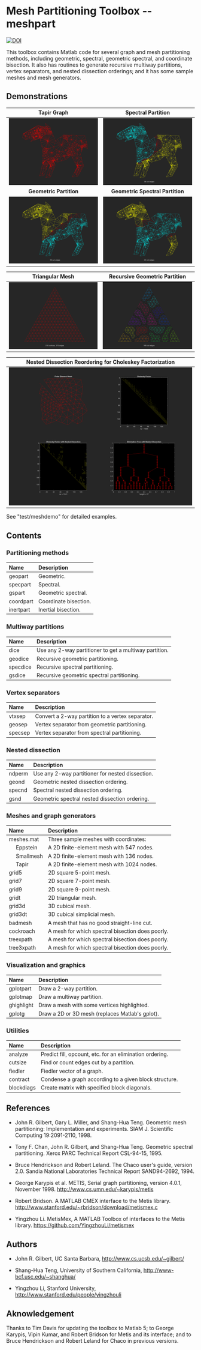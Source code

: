 Mesh Partitioning Toolbox -- meshpart
==========================

[![DOI](https://zenodo.org/badge/DOI/10.5281/zenodo.3746723.svg)](https://doi.org/10.5281/zenodo.3746723)

This toolbox contains Matlab code for several graph and mesh partitioning
methods, including geometric, spectral, geometric spectral, and coordinate
bisection.  It also has routines to generate recursive multiway partitions, 
vertex separators, and nested dissection orderings; and it has some sample
meshes and mesh generators. 


Demonstrations
--------------------------

Tapir Graph |  Spectral Partition
:----------:|:-------------------------:
![](./doc/Tapir.png)| ![](./doc/Tapir-specpart.png)
**Geometric Partition** |  **Geometric Spectral Partition**
![](./doc/Tapir-geopart.png)| ![](./doc/Tapir-gspart.png)


Triangular Mesh |  Recursive Geometric Partition
:----------:|:-------------------------:
![](./doc/trigrid.png)| ![](./doc/trigrid-geodice.png)

Nested Dissection Reordering for Choleskey Factorization |
:----------:|
![Image of Yaktocat](./doc/Smallmesh.png) |

  See "test/meshdemo" for detailed examples.

Contents
--------------------------

### Partitioning methods

| Name            | Description           |
|:--------------- |:--------------------- |
|  geopart        | Geometric.            |
|  specpart       | Spectral.             |
|  gspart         | Geometric spectral.   |
|  coordpart      | Coordinate bisection. |
|  inertpart      | Inertial bisection.   |

### Multiway partitions

| Name            | Description                                            |
|:--------------- |:------------------------------------------------------ |
|  dice           | Use any 2-way partitioner to get a multiway partition. |
|  geodice        | Recursive geometric partitioning.                      |
|  specdice       | Recursive spectral partitioning.                       |
|  gsdice         | Recursive geometric spectral partitioning.             |

### Vertex separators

| Name            | Description                                      |
|:--------------- |:------------------------------------------------ |
|  vtxsep         | Convert a 2-way partition to a vertex separator. |
|  geosep         | Vertex separator from geometric partitioning.    |
|  specsep        | Vertex separator from spectral partitioning.     |

### Nested dissection

| Name            | Description                                      |
|:--------------- |:------------------------------------------------ |
|  ndperm         | Use any 2-way partitioner for nested dissection. |
|  geond          | Geometric nested dissection ordering.            |
|  specnd         | Spectral nested dissection ordering.             |
|  gsnd           | Geometric spectral nested dissection ordering.   |

### Meshes and graph generators

| Name            | Description                                      |
|:--------------- |:------------------------------------------------ |
|  meshes.mat     | Three sample meshes with coordinates:            |
|  &nbsp;&nbsp;&nbsp;&nbsp; Eppstein   | A 2D finite-element mesh with 547 nodes.         |
|  &nbsp;&nbsp;&nbsp;&nbsp; Smallmesh  | A 2D finite-element mesh with 136 nodes.         |
|  &nbsp;&nbsp;&nbsp;&nbsp; Tapir      | A 2D finite-element mesh with 1024 nodes.        |
|  grid5          | 2D square 5-point mesh.                          |
|  grid7          | 2D square 7-point mesh.                          |
|  grid9          | 2D square 9-point mesh.                          |
|  gridt          | 2D triangular mesh.                              |
|  grid3d         | 3D cubical mesh.                                 |
|  grid3dt        | 3D cubical simplicial mesh.                      |
|  badmesh        | A mesh that has no good straight-line cut.       |
|  cockroach      | A mesh for which spectral bisection does poorly. |
|  treexpath      | A mesh for which spectral bisection does poorly. |
|  tree3xpath     | A mesh for which spectral bisection does poorly. |

### Visualization and graphics

| Name            | Description                                      |
|:--------------- |:------------------------------------------------ |
|  gplotpart      | Draw a 2-way partition.                          |
|  gplotmap       | Draw a multiway partition.                       |
|  ghighlight     | Draw a mesh with some vertices highlighted.      |
|  gplotg         | Draw a 2D or 3D mesh (replaces Matlab's gplot).  |
 
### Utilities

| Name            | Description                                              |
|:--------------- |:-------------------------------------------------------- |
|  analyze        | Predict fill, opcount, etc. for an elimination ordering. |
|  cutsize        | Find or count edges cut by a partition.                  |
|  fiedler        | Fiedler vector of a graph.                               |
|  contract       | Condense a graph according to a given block structure.   |
|  blockdiags     | Create matrix with specified block diagonals.            |

## References

* John R. Gilbert, Gary L. Miller, and Shang-Hua Teng.
  Geometric mesh partitioning:  Implementation and experiments.
  SIAM J. Scientific Computing 19:2091-2110, 1998.
  
* Tony F. Chan, John R. Gilbert, and Shang-Hua Teng.
  Geometric spectral partitioning.
  Xerox PARC Technical Report CSL-94-15, 1995.

* Bruce Hendrickson and Robert Leland.
  The Chaco user's guide, version 2.0.
  Sandia National Laboratories Technical Report SAND94-2692, 1994.

* George Karypis et al.
  METIS, Serial graph partitioning, version 4.0.1, November 1998.
  http://www.cs.umn.edu/~karypis/metis
  
* Robert Bridson.
  A MATLAB CMEX interface to the Metis library. 
  http://www.stanford.edu/~rbridson/download/metismex.c
  
* Yingzhou Li.
  MetisMex, A MATLAB Toolbox of interfaces to the Metis library. 
  https://github.com/YingzhouLi/metismex
  
## Authors
  
* John R. Gilbert, UC Santa Barbara, http://www.cs.ucsb.edu/~gilbert/

* Shang-Hua Teng, University of Southern California, http://www-bcf.usc.edu/~shanghua/ 

* Yingzhou Li, Stanford University, http://www.stanford.edu/people/yingzhouli
  
## Aknowledgement
 
  Thanks to Tim Davis for updating the toolbox to Matlab 5;
  to George Karypis, Vipin Kumar, and Robert Bridson for Metis 
  and its interface; and to Bruce Hendrickson and Robert Leland
  for Chaco in previous versions.
